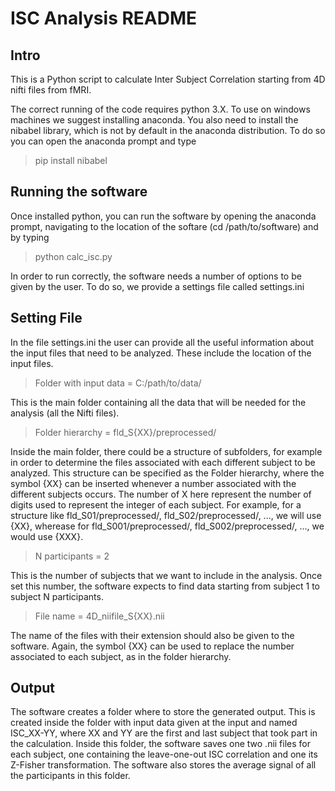 # ISC Analysis README
## Intro

This is a Python script to calculate Inter Subject Correlation starting from 4D nifti files from fMRI.

The correct running of the code requires python 3.X. To use on windows machines
we suggest installing anaconda. You also need to install the nibabel library, which is not 
by default in the anaconda distribution. To do so you can open the anaconda prompt and
type

> pip install nibabel


## Running the software
Once installed python, you can run the software by opening the anaconda prompt,
navigating to the location of the softare (cd /path/to/software) and by typing

> python calc_isc.py

In order to run correctly, the software needs a number of options to be
given by the user. To do so, we provide a settings file called settings.ini

## Setting File
In the file settings.ini the user can provide all the useful information about the input files that
need to be analyzed. These include the location of the input files.

> Folder with input data = C:/path/to/data/

This is the main folder containing all the data that will be needed for the analysis (all the Nifti files).

> Folder hierarchy = fld_S{XX}/preprocessed/ 

Inside the main folder, there could be a structure of subfolders, for example in order to determine the files
associated with each different subject to be analyzed. This structure can be specified as the Folder hierarchy,
where the symbol {XX} can be inserted whenever a number associated with the different subjects occurs.
The number of X here represent the number of digits used to represent the integer of each subject. For example,
for a structure like fld_S01/preprocessed/, fld_S02/preprocessed/, ..., we will use {XX}, wherease for
fld_S001/preprocessed/, fld_S002/preprocessed/, ..., we would use {XXX}.

> N participants = 2

This is the number of subjects that we want to include in the analysis. Once set this number, the software
expects to find data starting from subject 1 to subject N participants.

> File name = 4D_niifile_S{XX}.nii

The name of the files with their extension should also be given to the software. Again, the symbol
{XX} can be used to replace the number associated to each subject, as in the folder hierarchy.

## Output

The software creates a folder where to store the generated output. This is created inside the folder with
input data given at the input and named ISC_XX-YY, where XX and YY are the first and last subject that
took part in the calculation. Inside this folder, the software saves one two .nii files for
each subject, one containing the leave-one-out ISC correlation and one its Z-Fisher transformation.
The software also stores the average signal of all the participants in this folder.
